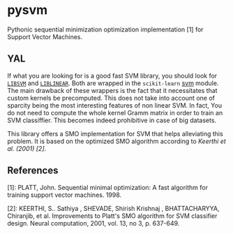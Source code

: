 # pysvm

Pythonic sequential minimization optimization implementation [1] for Support Vector Machines.

## YAL

If what you are looking for is a good fast SVM library, you should look for [`LIBSVM`](https://www.csie.ntu.edu.tw/~cjlin/libsvm/) and [`LIBLINEAR`](https://www.csie.ntu.edu.tw/~cjlin/liblinear/). Both are wrapped in the `scikit-learn` [svm](http://scikit-learn.org/stable/modules/svm.html#svm) module. The main drawback of these wrappers is the fact that it necessitates that custom kernels be precomputed. This does not take into account one of sparcity being the most interesting features of non linear SVM. In fact, You do not need to compute the whole kernel Gramm matrix in order to train an SVM classiffier. This becomes indeed prohibitive in case of big datasets.

This library offers a SMO implementation for SVM that helps alleviating this problem. It is based on the optimized SMO algorithm according to <cite>Keerthi et al. (2001) [2]</cite>.

## References

[1]: PLATT, John. Sequential minimal optimization: A fast algorithm for training support vector machines. 1998.

[2]: KEERTHI, S.. Sathiya , SHEVADE, Shirish Krishnaj , BHATTACHARYYA, Chiranjib, et al. Improvements to Platt's SMO algorithm for SVM classifier design. Neural computation, 2001, vol. 13, no 3, p. 637-649.
